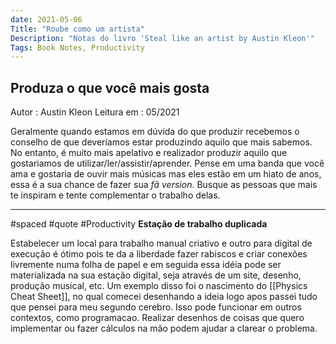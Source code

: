 ```yaml
---
date: 2021-05-06
Title: "Roube como um artista"
Description: "Notas do livro 'Steal like an artist by Austin Kleon'"
Tags: Book Notes, Productivity
---
```


## Produza o que você mais gosta

Autor : Austin Kleon
Leitura em : 05/2021

Geralmente quando estamos em dúvida do que produzir recebemos o conselho de que deveríamos estar produzindo aquilo que mais sabemos. No entanto, é muito mais apelativo e realizador produzir aquilo que gostariamos de utilizar/ler/assistir/aprender. Pense em uma banda que você ama e gostaria de ouvir mais músicas mas eles estão em um hiato de anos, essa é a sua chance de fazer sua *fã version*. Busque as pessoas que mais te inspiram e tente complementar o trabalho delas.

---
#spaced #quote #Productivity 
**Estação de trabalho duplicada**

Estabelecer um local para trabalho manual criativo e outro para digital de execução é ótimo pois te da a liberdade fazer rabiscos e criar conexões livremente numa folha de papel e em seguida essa idéia pode ser materializada na sua estação digital, seja através de um site, desenho, produção musical, etc. 
Um exemplo disso foi o nascimento do [[Physics Cheat Sheet]], no qual comecei desenhando a ideia logo apos passei tudo que pensei para meu segundo cerebro. Isso pode funcionar em outros contextos, como programacao. Realizar desenhos de coisas que quero implementar ou  fazer cálculos na mão podem ajudar a clarear o problema.